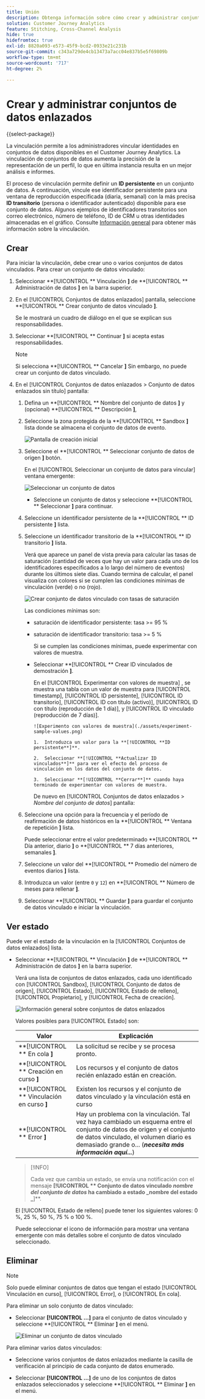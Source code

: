 ```yaml
---
title: Unión
description: Obtenga información sobre cómo crear y administrar conjuntos de datos enlazados
solution: Customer Journey Analytics
feature: Stitching, Cross-Channel Analysis
hide: true
hidefromtoc: true
exl-id: 8820a093-e573-45f9-bcd2-0933e21c231b
source-git-commit: c343a729de4cb13473a7acc04e837b5e5f69809b
workflow-type: tm+mt
source-wordcount: '717'
ht-degree: 2%

---
```


# Crear y administrar conjuntos de datos enlazados

{{select-package}}

La vinculación permite a los administradores vincular identidades en conjuntos de datos disponibles en el Customer Journey Analytics. La vinculación de conjuntos de datos aumenta la precisión de la representación de un perfil, lo que en última instancia resulta en un mejor análisis e informes.

El proceso de vinculación permite definir un **ID persistente** en un conjunto de datos. A continuación, vincule ese identificador persistente para una ventana de reproducción especificada (diaria, semanal) con la más precisa **ID transitorio** (persona o identificador autenticado) disponible para ese conjunto de datos. Algunos ejemplos de identificadores transitorios son correo electrónico, número de teléfono, ID de CRM u otras identidades almacenadas en el gráfico. Consulte [Información general](overview.md) para obtener más información sobre la vinculación.

## Crear

Para iniciar la vinculación, debe crear uno o varios conjuntos de datos vinculados. Para crear un conjunto de datos vinculado:

1. Seleccionar **[!UICONTROL ** Vinculación **]** de **[!UICONTROL ** Administración de datos **]** en la barra superior.

2. En el [!UICONTROL Conjuntos de datos enlazados] pantalla, seleccione **[!UICONTROL ** Crear conjunto de datos vinculado **]**.

   Se le mostrará un cuadro de diálogo en el que se explican sus responsabilidades.

3. Seleccionar **[!UICONTROL ** Continuar **]** si acepta estas responsabilidades.

   >[!NOTE]
   >
   >    Si selecciona **[!UICONTROL ** Cancelar **]** Sin embargo, no puede crear un conjunto de datos vinculado.

4. En el [!UICONTROL Conjuntos de datos enlazados > Conjunto de datos enlazados sin título] pantalla:

   1. Defina un **[!UICONTROL ** Nombre del conjunto de datos **]** y (opcional) **[!UICONTROL ** Descripción **]**,

   2. Seleccione la zona protegida de la **[!UICONTROL ** Sandbox **]** lista donde se almacena el conjunto de datos de evento.

      ![Pantalla de creación inicial](./assets/create-initial.png)

   3. Seleccione el **[!UICONTROL ** Seleccionar conjunto de datos de origen **]** botón.

      En el [!UICONTROL Seleccionar un conjunto de datos para vincular] ventana emergente:

      ![Seleccionar un conjunto de datos](./assets/select-one-dataset.png)

      - Seleccione un conjunto de datos y seleccione **[!UICONTROL ** Seleccionar **]** para continuar.

   4. Seleccione un identificador persistente de la **[!UICONTROL ** ID persistente **]** lista.

   5. Seleccione un identificador transitorio de la **[!UICONTROL ** ID transitorio **]** lista.

      Verá que aparece un panel de vista previa para calcular las tasas de saturación (cantidad de veces que hay un valor para cada uno de los identificadores especificados a lo largo del número de eventos) durante los últimos siete días. Cuando termina de calcular, el panel visualiza con colores si se cumplen las condiciones mínimas de vinculación (verde) o no (rojo).

      ![Crear conjunto de datos vinculado con tasas de saturación](./assets/create-before-experimenting.png)

      Las condiciones mínimas son:

      - saturación de identificador persistente: tasa >= 95 %

      - saturación de identificador transitorio: tasa >= 5 %

        Si se cumplen las condiciones mínimas, puede experimentar con valores de muestra.

      - Seleccionar **[!UICONTROL ** Crear ID vinculados de demostración **]**.

        En el [!UICONTROL Experimentar con valores de muestra] , se muestra una tabla con un valor de muestra para [!UICONTROL timestamp], [!UICONTROL ID persistente], [!UICONTROL ID transitorio], [!UICONTROL ID con título (activo)], [!UICONTROL ID con título (reproducción de 1 día)], y [!UICONTROL ID vinculado (reproducción de 7 días)].

            ![Experimento con valores de muestra](./assets/experiment-sample-values.png)
            
            1.  Introduzca un valor para la **[!UICONTROL **ID persistente**]**.
            
            2.  Seleccionar **[!UICONTROL **Actualizar ID vinculados**]** para ver el efecto del proceso de vinculación en los datos del conjunto de datos.
            
            3.  Seleccionar **[!UICONTROL **Cerrar**]** cuando haya terminado de experimentar con valores de muestra.
        

        De nuevo en [!UICONTROL Conjuntos de datos enlazados > _Nombre del conjunto de datos_] pantalla:

   6. Seleccione una opción para la frecuencia y el período de reafirmación de datos históricos en la **[!UICONTROL ** Ventana de repetición **]** lista.

      Puede seleccionar entre el valor predeterminado **[!UICONTROL ** Día anterior, diario **]** o **[!UICONTROL ** 7 días anteriores, semanales **]**.

   7. Seleccione un valor del **[!UICONTROL ** Promedio del número de eventos diarios **]** lista.

   8. Introduzca un valor (entre `0` y `12`) en **[!UICONTROL ** Número de meses para rellenar **]**.

   9. Seleccionar **[!UICONTROL ** Guardar **]** para guardar el conjunto de datos vinculado e iniciar la vinculación.

## Ver estado

Puede ver el estado de la vinculación en la [!UICONTROL Conjuntos de datos enlazados] lista.

- Seleccionar **[!UICONTROL ** Vinculación **]** de **[!UICONTROL ** Administración de datos **]** en la barra superior.

  Verá una lista de conjuntos de datos enlazados, cada uno identificado con [!UICONTROL Sandbox], [!UICONTROL Conjunto de datos de origen], [!UICONTROL Estado], [!UICONTROL Estado de relleno], [!UICONTROL Propietario], y [!UICONTROL Fecha de creación].

  ![Información general sobre conjuntos de datos enlazados](./assets/overview-stitched-datasetts.png)

  Valores posibles para [!UICONTROL Estado] son:

  | Valor | Explicación |
  |-----|-----|
  | **[!UICONTROL ** En cola **]** | La solicitud se recibe y se procesa pronto. |
  | **[!UICONTROL ** Creación en curso **]** | Los recursos y el conjunto de datos recién enlazado están en creación. |
  | **[!UICONTROL ** Vinculación en curso **]** | Existen los recursos y el conjunto de datos vinculado y la vinculación está en curso |
  | **[!UICONTROL ** Error **]** | Hay un problema con la vinculación. Tal vez haya cambiado un esquema entre el conjunto de datos de origen y el conjunto de datos vinculado, el volumen diario es demasiado grande o... (_**necesita más información aquí...**_) |

  >[!INFO]
  >
  >    Cada vez que cambia un estado, se envía una notificación con el mensaje **[!UICONTROL ** Conjunto de datos vinculado _nombre del conjunto de datos_ ha cambiado a estado _nombre del estado _**]**.


  El [!UICONTROL Estado de relleno] puede tener los siguientes valores: 0 %, 25 %, 50 %, 75 % o 100 %.

  Puede seleccionar el icono de información para mostrar una ventana emergente con más detalles sobre el conjunto de datos vinculado seleccionado.


## Eliminar

>[!NOTE]
>
>Solo puede eliminar conjuntos de datos que tengan el estado [!UICONTROL Vinculación en curso], [!UICONTROL Error], o [!UICONTROL En cola].


Para eliminar un solo conjunto de datos vinculado:

- Seleccionar **[!UICONTROL **...**]** para el conjunto de datos vinculado y seleccione **[!UICONTROL ** Eliminar **]** en el menú.

  ![Eliminar un conjunto de datos vinculado](./assets/delete-stitched-dataset.png)

Para eliminar varios datos vinculados:

- Seleccione varios conjuntos de datos enlazados mediante la casilla de verificación al principio de cada conjunto de datos enumerado.

- Seleccionar **[!UICONTROL **...**]** de uno de los conjuntos de datos enlazados seleccionados y seleccione **[!UICONTROL ** Eliminar **]** en el menú.
